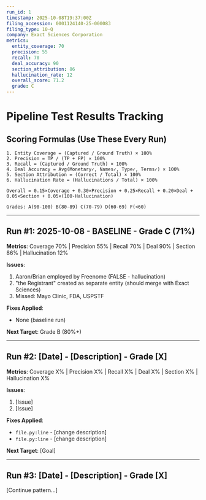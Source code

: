 ```yaml
---
run_id: 1
timestamp: 2025-10-08T19:37:00Z
filing_accession: 0001124140-25-000083
filing_type: 10-Q
company: Exact Sciences Corporation
metrics:
  entity_coverage: 70
  precision: 55
  recall: 70
  deal_accuracy: 90
  section_attribution: 86
  hallucination_rate: 12
  overall_score: 71.2
  grade: C
---
```


# Pipeline Test Results Tracking

## Scoring Formulas (Use These Every Run)

```
1. Entity Coverage = (Captured / Ground Truth) × 100%
2. Precision = TP / (TP + FP) × 100%
3. Recall = (Captured / Ground Truth) × 100%
4. Deal Accuracy = Avg(Monetary✓, Names✓, Type✓, Terms✓) × 100%
5. Section Attribution = (Correct / Total) × 100%
6. Hallucination Rate = (Hallucinations / Total) × 100%

Overall = 0.15×Coverage + 0.30×Precision + 0.25×Recall + 0.20×Deal + 0.05×Section + 0.05×(100-Hallucination)

Grades: A(90-100) B(80-89) C(70-79) D(60-69) F(<60)
```

---

## Run #1: 2025-10-08 - BASELINE - Grade C (71%)

**Metrics**: Coverage 70% | Precision 55% | Recall 70% | Deal 90% | Section 86% | Hallucination 12%

**Issues**:
1. Aaron/Brian employed by Freenome (FALSE - hallucination)
2. "the Registrant" created as separate entity (should merge with Exact Sciences)
3. Missed: Mayo Clinic, FDA, USPSTF

**Fixes Applied**:
- None (baseline run)

**Next Target**: Grade B (80%+)

---

## Run #2: [Date] - [Description] - Grade [X]

**Metrics**: Coverage X% | Precision X% | Recall X% | Deal X% | Section X% | Hallucination X%

**Issues**:
1. [Issue]
2. [Issue]

**Fixes Applied**:
- `file.py:line` - [change description]
- `file.py:line` - [change description]

**Next Target**: [Goal]

---

## Run #3: [Date] - [Description] - Grade [X]

[Continue pattern...]
